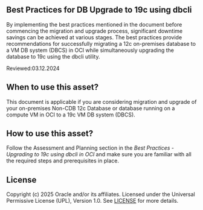## Best Practices for DB Upgrade to 19c using dbcli

By implementing the best practices mentioned in the document before commencing the migration and upgrade process, significant downtime savings can be achieved at various stages. The best practices provide recommendations for successfully migrating a 12c on-premises database to a VM DB system (DBCS) in OCI while simultaneously upgrading the database to 19c using the dbcli utility.

Reviewed:03.12.2024

## When to use this asset?

This document is applicable if you are considering migration and upgrade of your on-premises Non-CDB 12c Database or database running on a compute VM in OCI to a 19c VM DB system (DBCS).

## How to use this asset?

Follow the Assessment and Planning section in the *Best Practices - Upgrading to 19c using dbcli in OCI* and make sure you are familiar with all the required steps and prerequisites in place.


## License
Copyright (c) 2025 Oracle and/or its affiliates.
Licensed under the Universal Permissive License (UPL), Version 1.0.
See [LICENSE](LICENSE) for more details.
